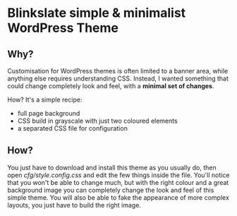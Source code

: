 # Blinkslate simple & minimalist WordPress Theme

## Why?

Customisation for WordPress themes is often limited to a banner area, while anything else requires understanding CSS. Instead, I wanted something that could change completely look and feel, with a **minimal set of changes**.

How? It's a simple recipe:

* full page background
* CSS build in grayscale with just two coloured elements
* a separated CSS file for configuration


## How?

You just have to download and install this theme as you usually do, then open _cfg/style.config.css_ and edit the few things inside the file.
You'll notice that you won't be able to change much, but with the right colour and a great background image you can completely change the look and feel of this simple theme. You will also be able to fake the appearance of more complex layouts, you just have to build the right image.
